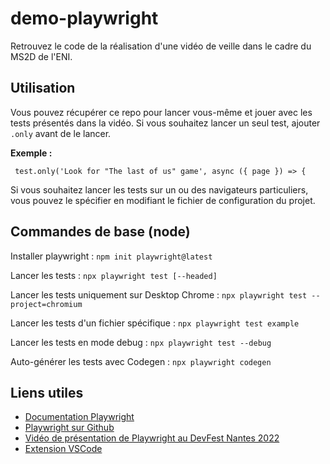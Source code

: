 # demo-playwright

Retrouvez le code de la réalisation d'une vidéo de veille dans le cadre du MS2D de l'ENI.

## Utilisation

Vous pouvez récupérer ce repo pour lancer vous-même et jouer avec les tests présentés dans la vidéo.
Si vous souhaitez lancer un seul test, ajouter ```.only``` avant de le lancer.

**Exemple :**
```
 test.only('Look for "The last of us" game', async ({ page }) => {
```

Si vous souhaitez lancer les tests sur un ou des navigateurs particuliers, vous pouvez le spécifier en modifiant le fichier de configuration du projet.

## Commandes de base (node)

Installer playwright : 
```npm init playwright@latest```

Lancer les tests : 
```npx playwright test [--headed]```

Lancer les tests uniquement sur Desktop Chrome :
```npx playwright test --project=chromium```

Lancer les tests d'un fichier spécifique :
```npx playwright test example```

Lancer les tests en mode debug :
```npx playwright test --debug```

Auto-générer les tests avec Codegen :
```npx playwright codegen```

## Liens utiles
- [Documentation Playwright](https://playwright.dev) 
- [Playwright sur Github](https://github.com/microsoft/playwright) 
- [Vidéo de présentation de Playwright au DevFest Nantes 2022](https://www.youtube.com/watch?v=meiA4TPltoI)
- [Extension VSCode](https://marketplace.visualstudio.com/items?itemName=ms-playwright.playwright)
